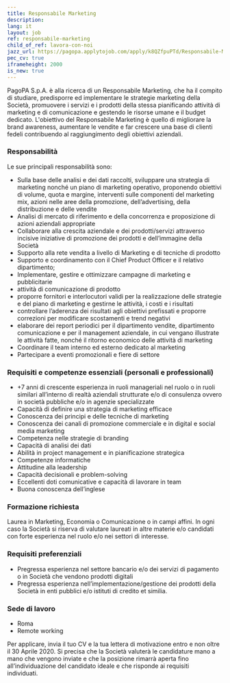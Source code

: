 ```yaml
---
title: Responsabile Marketing
description:
lang: it
layout: job
ref: responsabile-marketing
child_of_ref: lavora-con-noi
jazz_url: https://pagopa.applytojob.com/apply/k8QZfpuPTd/Responsabile-Marketing
pec_cv: true
iframeheight: 2000
is_new: true
---
```



PagoPA S.p.A. è alla ricerca di un Responsabile Marketing, che ha il compito di studiare, predisporre ed implementare le strategie marketing della Società, promuovere i servizi e i prodotti della stessa pianificando attività di marketing e di comunicazione e gestendo le risorse umane e il budget dedicato. L'obiettivo del Responsabile Marketing è quello di migliorare la brand awareness, aumentare le vendite e far crescere una base di clienti fedeli contribuendo al raggiungimento degli obiettivi aziendali.  

### Responsabilità

Le sue principali responsabilità sono:

* Sulla base delle analisi e dei dati raccolti, sviluppare una strategia di marketing nonché un piano di marketing operativo, proponendo obiettivi di volume, quota e margine, interventi sulle componenti del marketing mix, azioni nelle aree della promozione, dell’advertising, della distribuzione e delle vendite 
* Analisi di mercato di riferimento e della concorrenza e proposizione di azioni aziendali appropriate
* Collaborare alla crescita aziendale e dei prodotti/servizi attraverso incisive iniziative di promozione dei prodotti e dell’immagine della Società 
* Supporto alla rete vendita a livello di Marketing e di tecniche di prodotto
* Supporto e coordinamento con il Chief Product Officer e il relativo dipartimento;
* Implementare, gestire e ottimizzare campagne di marketing e pubblicitarie
* attività di comunicazione di prodotto
* proporre fornitori e interlocutori validi per la realizzazione delle strategie e del piano di marketing e gestirne le attività, i costi e i risultati 
* controllare l’aderenza dei risultati agli obiettivi prefissati e proporre correzioni per modificare scostamenti e trend negativi
* elaborare dei report periodici per il dipartimento vendite, dipartimento comunicazione e per il management aziendale, in cui vengano illustrate le attività fatte, nonché il ritorno economico delle attività di marketing
* Coordinare il team interno ed esterno dedicato al marketing
* Partecipare a eventi promozionali e fiere di settore

### Requisiti e competenze essenziali (personali e professionali)

* +7 anni di crescente esperienza in ruoli manageriali nel ruolo o in ruoli similari all’interno di realtà aziendali strutturate e/o di consulenza ovvero in società pubbliche e/o in agenzie specializzate
* Capacità di definire una strategia di marketing efficace
* Conoscenza dei principi e delle tecniche di marketing
* Conoscenza dei canali di promozione commerciale e in digital e social media marketing
* Competenza nelle strategie di branding
* Capacità di analisi dei dati
* Abilità in project management e in pianificazione strategica
* Competenze informatiche
* Attitudine alla leadership
* Capacità decisionali e problem-solving
* Eccellenti doti comunicative e capacità di lavorare in team
* Buona conoscenza dell’inglese

### Formazione richiesta

Laurea in Marketing, Economia o Comunicazione o in campi affini. In ogni caso la Società si riserva di valutare laureati in altre materie e/o candidati con forte esperienza nel ruolo e/o nei settori di interesse. 

### Requisiti preferenziali

* Pregressa esperienza nel settore bancario e/o dei servizi di pagamento o in Società che vendono prodotti digitali
* Pregressa esperienza nell’implementazione/gestione dei prodotti della Società in enti pubblici e/o istituti di credito et similia.

### Sede di lavoro

* Roma
* Remote working

Per applicare, invia il tuo CV e la tua lettera di motivazione entro e non oltre il 30 Aprile 2020. Si precisa che la Società valuterà le candidature mano a mano che vengono inviate e che la posizione rimarrà aperta fino all’individuazione del candidato ideale e che risponde ai requisiti individuati. 

